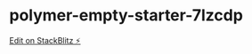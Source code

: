 # polymer-empty-starter-7lzcdp

[Edit on StackBlitz ⚡️](https://stackblitz.com/edit/polymer-empty-starter-7lzcdp)